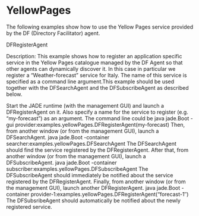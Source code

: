 # YellowPages
The following examples show how to use the Yellow Pages service provided by the DF (Directory Facilitator) agent.

DFRegisterAgent

Description:
This example shows how to register an application specific service in the Yellow Pages catalogue managed by the DF Agent so that other agents can dynamically discover it. In this case in particular we register a “Weather-forecast” service for Italy. The name of this service is specified as a command line argument.This example should be used together with the DFSearchAgent and the DFSubscribeAgent as described below.

Start the JADE runtime (with the management GUI) and launch a DFRegisterAgent on it. Also specify a name for the service to register (e.g. “my-forecast”) as an argument. 
The command line could be java jade.Boot -gui provider:examples.yellowPages.DFRegisterAgent(my-forecast)
Then, from another window (or from the management GUI), launch a DFSearchAgent.
java jade.Boot -container searcher:examples.yellowPages.DFSearchAgent
The DFSearchAgent should find the service registered by the DFRegisterAgent.
After that, from another window (or from the management GUI), launch a DFSubscribeAgent.
java jade.Boot -container subscriber:examples.yellowPages.DFSubscribeAgent
The DFSubscribeAgent should immediately be notified about the service registered by the DFRegisterAgent.
Finally, from another window (or from the management GUI), launch another DFRegisterAgent.
java jade.Boot -container provider-1:examples.yellowPages.DFRegisterAgent(“forecast-1″)
The DFSubsribeAgent should automatically be notified about the newly registered service.
